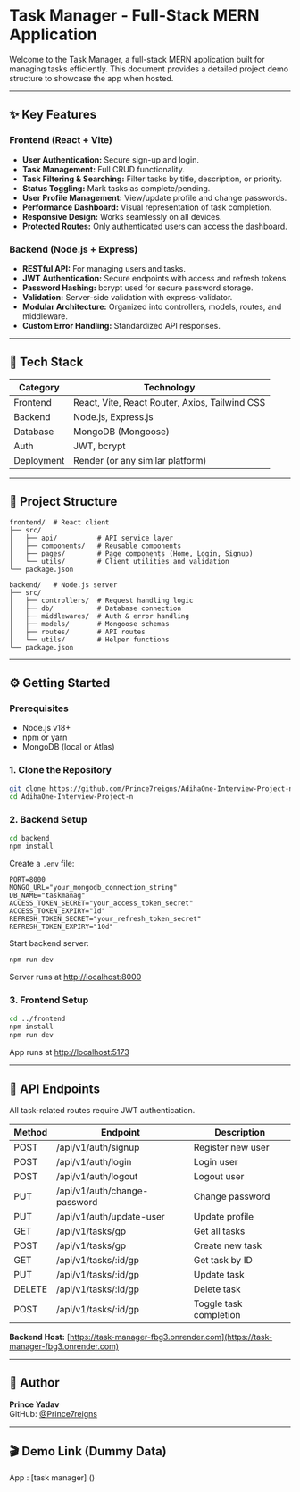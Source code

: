 # Task Manager - Full-Stack MERN Application

Welcome to the Task Manager, a full-stack MERN application built for managing tasks efficiently. This document provides a detailed project demo structure to showcase the app when hosted.

---

## ✨ Key Features

### Frontend (React + Vite)
- **User Authentication:** Secure sign-up and login.
- **Task Management:** Full CRUD functionality.
- **Task Filtering & Searching:** Filter tasks by title, description, or priority.
- **Status Toggling:** Mark tasks as complete/pending.
- **User Profile Management:** View/update profile and change passwords.
- **Performance Dashboard:** Visual representation of task completion.
- **Responsive Design:** Works seamlessly on all devices.
- **Protected Routes:** Only authenticated users can access the dashboard.

### Backend (Node.js + Express)
- **RESTful API:** For managing users and tasks.
- **JWT Authentication:** Secure endpoints with access and refresh tokens.
- **Password Hashing:** bcrypt used for secure password storage.
- **Validation:** Server-side validation with express-validator.
- **Modular Architecture:** Organized into controllers, models, routes, and middleware.
- **Custom Error Handling:** Standardized API responses.

---

## 🚀 Tech Stack

| Category | Technology |
|----------|-----------|
| Frontend | React, Vite, React Router, Axios, Tailwind CSS |
| Backend  | Node.js, Express.js |
| Database | MongoDB (Mongoose) |
| Auth     | JWT, bcrypt |
| Deployment | Render (or any similar platform) |

---

## 📁 Project Structure

```
frontend/  # React client
├── src/
│   ├── api/          # API service layer
│   ├── components/   # Reusable components
│   ├── pages/        # Page components (Home, Login, Signup)
│   └── utils/        # Client utilities and validation
└── package.json

backend/   # Node.js server
├── src/
│   ├── controllers/  # Request handling logic
│   ├── db/           # Database connection
│   ├── middlewares/  # Auth & error handling
│   ├── models/       # Mongoose schemas
│   ├── routes/       # API routes
│   └── utils/        # Helper functions
└── package.json
```

---

## ⚙️ Getting Started

### Prerequisites
- Node.js v18+
- npm or yarn
- MongoDB (local or Atlas)

### 1. Clone the Repository
```bash
git clone https://github.com/Prince7reigns/AdihaOne-Interview-Project-n.git
cd AdihaOne-Interview-Project-n
```

### 2. Backend Setup
```bash
cd backend
npm install
```
Create a `.env` file:
```
PORT=8000
MONGO_URL="your_mongodb_connection_string"
DB_NAME="taskmanag"
ACCESS_TOKEN_SECRET="your_access_token_secret"
ACCESS_TOKEN_EXPIRY="1d"
REFRESH_TOKEN_SECRET="your_refresh_token_secret"
REFRESH_TOKEN_EXPIRY="10d"
```
Start backend server:
```bash
npm run dev
```
Server runs at [http://localhost:8000](http://localhost:8000)

### 3. Frontend Setup
```bash
cd ../frontend
npm install
npm run dev
```
App runs at [http://localhost:5173](http://localhost:5173)

---

## 🔧 API Endpoints
All task-related routes require JWT authentication.

| Method | Endpoint | Description |
|--------|---------|-------------|
| POST   | /api/v1/auth/signup | Register new user |
| POST   | /api/v1/auth/login | Login user |
| POST   | /api/v1/auth/logout | Logout user |
| PUT    | /api/v1/auth/change-password | Change password |
| PUT    | /api/v1/auth/update-user | Update profile |
| GET    | /api/v1/tasks/gp | Get all tasks |
| POST   | /api/v1/tasks/gp | Create new task |
| GET    | /api/v1/tasks/:id/gp | Get task by ID |
| PUT    | /api/v1/tasks/:id/gp | Update task |
| DELETE | /api/v1/tasks/:id/gp | Delete task |
| POST   | /api/v1/tasks/:id/gp | Toggle task completion |

**Backend Host:** [https://task-manager-fbg3.onrender.com](https://task-manager-fbg3.onrender.com)

---

## 👤 Author
**Prince Yadav**  
GitHub: [@Prince7reigns](https://github.com/Prince7reigns)

---

## 🎬 Demo Link (Dummy Data)

App : [task manager] ()


